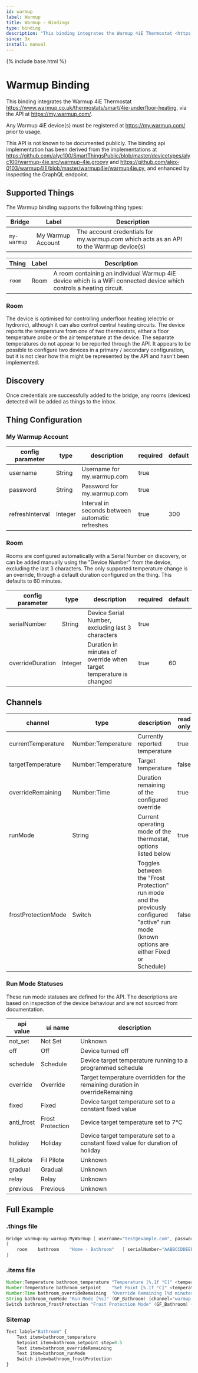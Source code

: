 ```yaml
---
id: warmup
label: Warmup
title: Warmup - Bindings
type: binding
description: "This binding integrates the Warmup 4iE Thermostat <https://www.warmup.co.uk/thermostats/smart/4ie-underfloor-heating>, via the API at <https://my.warmup.com/>."
since: 3x
install: manual
---
```


<!-- Attention authors: Do not edit directly. Please add your changes to the appropriate source repository -->

{% include base.html %}

# Warmup Binding

This binding integrates the Warmup 4iE Thermostat <https://www.warmup.co.uk/thermostats/smart/4ie-underfloor-heating>, via the API at <https://my.warmup.com/>.

Any Warmup 4iE device(s) must be registered at <https://my.warmup.com/> prior to usage.

This API is not known to be documented publicly.
The binding api implementation has been derived from the implementations at <https://github.com/alyc100/SmartThingsPublic/blob/master/devicetypes/alyc100/warmup-4ie.src/warmup-4ie.groovy> and <https://github.com/alex-0103/warmup4IE/blob/master/warmup4ie/warmup4ie.py>, and enhanced by inspecting the GraphQL endpoint.

## Supported Things

The Warmup binding supports the following thing types:

| Bridge         | Label             | Description                                                                            |
|----------------|-------------------|----------------------------------------------------------------------------------------|
| `my-warmup`    | My Warmup Account | The account credentials for my.warmup.com which acts as an API to the Warmup device(s) |

| Thing    | Label | Description                                                                                                          |
|----------|-------|----------------------------------------------------------------------------------------------------------------------|
| `room`   | Room  | A room containing an individual Warmup 4iE device which is a WiFi connected device which controls a heating circuit. |

### Room

The device is optimised for controlling underfloor heating (electric or hydronic), although it can also control central heating circuits.
The device reports the temperature from one of two thermostats, either a floor temperature probe or the air temperature at the device.
The separate temperatures do not appear to be reported through the API. It appears to be possible to configure two devices in a primary / secondary configuration, but it is not clear how this might be represented by the API and hasn't been implemented.

## Discovery

Once credentials are successfully added to the bridge, any rooms (devices) detected will be added as things to the inbox.

## Thing Configuration

### My Warmup Account

| config parameter | type    | description                                     | required | default |
|------------------|---------|-------------------------------------------------|----------|---------|
| username         | String  | Username for my.warmup.com                      | true     |         |
| password         | String  | Password for my.warmup.com                      | true     |         |
| refreshInterval  | Integer | Interval in seconds between automatic refreshes | true     | 300     |

### Room

Rooms are configured automatically with a Serial Number on discovery, or can be added manually using the "Device Number" from the device, excluding the last 3 characters. The only supported temperature change is an override, through a default duration configured on the thing. This defaults to 60 minutes.

| config parameter | type    | description                                                        | required | default |
|------------------|---------|--------------------------------------------------------------------|----------|---------|
| serialNumber     | String  | Device Serial Number, excluding last 3 characters                  | true     |         |
| overrideDuration | Integer | Duration in minutes of override when target temperature is changed | true     | 60      |

## Channels

| channel             | type               | description                                                                                                                                  | read only |
|---------------------|--------------------|----------------------------------------------------------------------------------------------------------------------------------------------|-----------|
| currentTemperature  | Number:Temperature | Currently reported temperature                                                                                                               | true      |
| targetTemperature   | Number:Temperature | Target temperature                                                                                                                           | false     |
| overrideRemaining   | Number:Time        | Duration remaining of the configured override                                                                                                | true      |
| runMode             | String             | Current operating mode of the thermostat, options listed below                                                                               | true      |
| frostProtectionMode | Switch             | Toggles between the "Frost Protection" run mode and the previously configured "active" run mode (known options are either Fixed or Schedule) | false     |

### Run Mode Statuses

These run mode statuses are defined for the API. The descriptions are based on inspection of the device behaviour and are not sourced from documentation.

| api value  | ui name          | description                                                                     |
|------------|------------------|---------------------------------------------------------------------------------|
| not_set    | Not Set          | Unknown                                                                         |
| off        | Off              | Device turned off                                                               |
| schedule   | Schedule         | Device target temperature running to a programmed schedule                      |
| override   | Override         | Target temperature overridden for the remaining duration in overrideRemaining   |
| fixed      | Fixed            | Device target temperature set to a constant fixed value                         |
| anti_frost | Frost Protection | Device target temperature set to 7°C                                            |
| holiday    | Holiday          | Device target temperature set to a constant fixed value for duration of holiday |
| fil_pilote | Fil Pilote       | Unknown                                                                         |
| gradual    | Gradual          | Unknown                                                                         |
| relay      | Relay            | Unknown                                                                         |
| previous   | Previous         | Unknown                                                                         |

## Full Example

### .things file

```java
Bridge warmup:my-warmup:MyWarmup [ username="test@example.com", password="test", refreshInterval=300 ]
{
    room    bathroom    "Home - Bathroom"   [ serialNumber="AABBCCDDEEFF", overrideDuration=60 ]
}
```

### .items file

```java
Number:Temperature bathroom_temperature "Temperature [%.1f °C]" <temperature> (GF_Bathroom, Temperature)    ["Temperature"] {channel="warmup:room:MyWarmup:bathroom:currentTemperature"}
Number:Temperature bathroom_setpoint    "Set Point [%.1f °C]" <temperature> (GF_Bathroom) ["Set Point"] {channel="warmup:room:MyWarmup:bathroom:targetTemperature"}
Number:Time bathroom_overrideRemaining  "Override Remaining [%d minutes]" (GF_Bathroom) {channel="warmup:room:MyWarmup:bathroom:overrideRemaining"}
String bathroom_runMode "Run Mode [%s]" (GF_Bathroom) {channel="warmup:room:MyWarmup:bathroom:runMode"}
Switch bathroom_frostProtection "Frost Protection Mode" (GF_Bathroom) {channel="warmup:room:MyWarmup:bathroom:frostProtectionMode"}
```

### Sitemap

```perl
Text label="Bathroom" {
    Text item=bathroom_temperature
    Setpoint item=bathroom_setpoint step=0.5
    Text item=bathroom_overrideRemaining
    Text item=bathroom_runMode
    Switch item=bathroom_frostProtection
}
```
